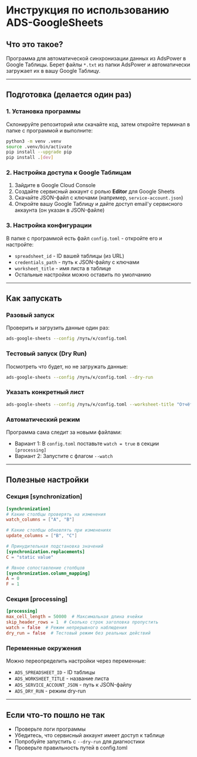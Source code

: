 # Инструкция по использованию ADS-GoogleSheets

## Что это такое?

Программа для автоматической синхронизации данных из AdsPower в Google Таблицы. Берет файлы `*.txt` из папки AdsPower и автоматически загружает их в вашу Google Таблицу.

---

## Подготовка (делается один раз)

### 1. Установка программы

Склонируйте репозиторий или скачайте код, затем откройте терминал в папке с программой и выполните:

```bash
python3 -m venv .venv
source .venv/bin/activate
pip install --upgrade pip
pip install .[dev]
```

### 2. Настройка доступа к Google Таблицам

1. Зайдите в Google Cloud Console
2. Создайте сервисный аккаунт с ролью **Editor** для Google Sheets
3. Скачайте JSON-файл с ключами (например, `service-account.json`)
4. Откройте вашу Google Таблицу и дайте доступ email'у сервисного аккаунта (он указан в JSON-файле)

### 3. Настройка конфигурации

В папке с программой есть файл `config.toml` - откройте его и настройте:

- `spreadsheet_id` - ID вашей таблицы (из URL)
- `credentials_path` - путь к JSON-файлу с ключами
- `worksheet_title` - имя листа в таблице
- Остальные настройки можно оставить по умолчанию

---

## Как запускать

### Разовый запуск

Проверить и загрузить данные один раз:

```bash
ads-google-sheets --config /путь/к/config.toml
```

### Тестовый запуск (Dry Run)

Посмотреть что будет, но не загружать данные:

```bash
ads-google-sheets --config /путь/к/config.toml --dry-run
```

### Указать конкретный лист

```bash
ads-google-sheets --config /путь/к/config.toml --worksheet-title "Отчёт"
```

### Автоматический режим

Программа сама следит за новыми файлами:

- Вариант 1: В `config.toml` поставьте `watch = true` в секции `[processing]`
- Вариант 2: Запустите с флагом `--watch`

---

## Полезные настройки

### Секция [synchronization]

```toml
[synchronization]
# Какие столбцы проверять на изменения
watch_columns = ["A", "B"]

# Какие столбцы обновлять при изменениях
update_columns = ["B", "C"]

# Принудительная подстановка значений
[synchronization.replacements]
C = "static value"

# Явное сопоставление столбцов
[synchronization.column_mapping]
A = 0
F = 1
```

### Секция [processing]

```toml
[processing]
max_cell_length = 50000  # Максимальная длина ячейки
skip_header_rows = 1  # Сколько строк заголовка пропустить
watch = false  # Режим непрерывного наблюдения
dry_run = false  # Тестовый режим без реальных действий
```

### Переменные окружения

Можно переопределить настройки через переменные:

- `ADS_SPREADSHEET_ID` - ID таблицы
- `ADS_WORKSHEET_TITLE` - название листа
- `ADS_SERVICE_ACCOUNT_JSON` - путь к JSON-файлу
- `ADS_DRY_RUN` - режим dry-run

---

## Если что-то пошло не так

- Проверьте логи программы
- Убедитесь, что сервисный аккаунт имеет доступ к таблице
- Попробуйте запустить с `--dry-run` для диагностики
- Проверьте правильность путей в config.toml
